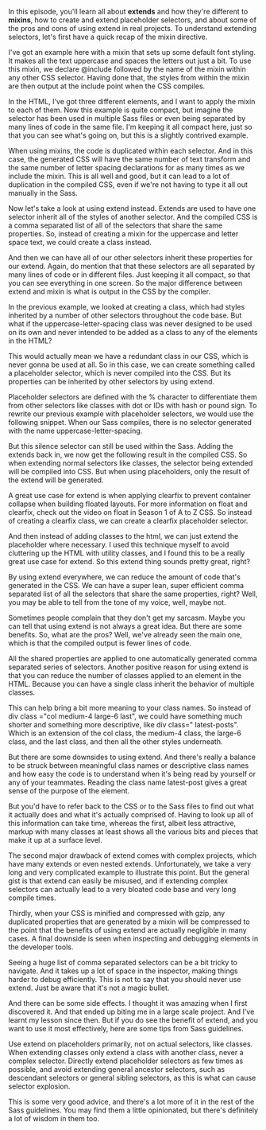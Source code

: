 In this episode, you'll learn all about **extends** and how they're different to **mixins**, how to create and extend placeholder selectors, and about some of the pros and cons of using extend in real projects. To understand extending selectors, let's first have a quick recap of the mixin directive.

I've got an example here with a mixin that sets up some default font styling. It makes all the text uppercase and spaces the letters out just a bit. To use this mixin, we declare @include followed by the name of the mixin within any other CSS selector. Having done that, the styles from within the mixin are then output at the include point when the CSS compiles.

In the HTML, I've got three different elements, and I want to apply the mixin to each of them. Now this example is quite compact, but imagine the selector has been used in multiple Sass files or even being separated by many lines of code in the same file. I'm keeping it all compact here, just so that you can see what's going on, but this is a slightly contrived example.

When using mixins, the code is duplicated within each selector. And in this case, the generated CSS will have the same number of text transform and the same number of letter spacing declarations for as many times as we include the mixin. This is all well and good, but it can lead to a lot of duplication in the compiled CSS, even if we're not having to type it all out manually in the Sass.

Now let's take a look at using extend instead. Extends are used to have one selector inherit all of the styles of another selector. And the compiled CSS is a comma separated list of all of the selectors that share the same properties. So, instead of creating a mixin for the uppercase and letter space text, we could create a class instead.

And then we can have all of our other selectors inherit these properties for our extend. Again, do mention that that these selectors are all separated by many lines of code or in different files. Just keeping it all compact, so that you can see everything in one screen. So the major difference between extend and mixin is what is output in the CSS by the compiler.

In the previous example, we looked at creating a class, which had styles inherited by a number of other selectors throughout the code base. But what if the uppercase-letter-spacing class was never designed to be used on its own and never intended to be added as a class to any of the elements in the HTML?

This would actually mean we have a redundant class in our CSS, which is never gonna be used at all. So in this case, we can create something called a placeholder selector, which is never compiled into the CSS. But its properties can be inherited by other selectors by using extend.

Placeholder selectors are defined with the % character to differentiate them from other selectors like classes with dot or IDs with hash or pound sign. To rewrite our previous example with placeholder selectors, we would use the following snippet. When our Sass compiles, there is no selector generated with the name uppercase-letter-spacing.

But this silence selector can still be used within the Sass. Adding the extends back in, we now get the following result in the compiled CSS. So when extending normal selectors like classes, the selector being extended will be compiled into CSS. But when using placeholders, only the result of the extend will be generated.

A great use case for extend is when applying clearfix to prevent container collapse when building floated layouts. For more information on float and clearfix, check out the video on float in Season 1 of A to Z CSS. So instead of creating a clearfix class, we can create a clearfix placeholder selector.

And then instead of adding classes to the html, we can just extend the placeholder where necessary. I used this technique myself to avoid cluttering up the HTML with utility classes, and I found this to be a really great use case for extend. So this extend thing sounds pretty great, right?

By using extend everywhere, we can reduce the amount of code that's generated in the CSS. We can have a super lean, super efficient comma separated list of all the selectors that share the same properties, right? Well, you may be able to tell from the tone of my voice, well, maybe not.

Sometimes people complain that they don't get my sarcasm. Maybe you can tell that using extend is not always a great idea. But there are some benefits. So, what are the pros? Well, we've already seen the main one, which is that the compiled output is fewer lines of code.

All the shared properties are applied to one automatically generated comma separated series of selectors. Another positive reason for using extend is that you can reduce the number of classes applied to an element in the HTML. Because you can have a single class inherit the behavior of multiple classes.

This can help bring a bit more meaning to your class names. So instead of div class ="col medium-4 large-6 last", we could have something much shorter and something more descriptive, like div class=" latest-posts". Which is an extension of the col class, the medium-4 class, the large-6 class, and the last class, and then all the other styles underneath.

But there are some downsides to using extend. And there's really a balance to be struck between meaningful class names or descriptive class names and how easy the code is to understand when it's being read by yourself or any of your teammates. Reading the class name latest-post gives a great sense of the purpose of the element.

But you'd have to refer back to the CSS or to the Sass files to find out what it actually does and what it's actually comprised of. Having to look up all of this information can take time, whereas the first, albeit less attractive, markup with many classes at least shows all the various bits and pieces that make it up at a surface level.

The second major drawback of extend comes with complex projects, which have many extends or even nested extends. Unfortunately, we take a very long and very complicated example to illustrate this point. But the general gist is that extend can easily be misused, and if extending complex selectors can actually lead to a very bloated code base and very long compile times.

Thirdly, when your CSS is minified and compressed with gzip, any duplicated properties that are generated by a mixin will be compressed to the point that the benefits of using extend are actually negligible in many cases. A final downside is seen when inspecting and debugging elements in the developer tools.

Seeing a huge list of comma separated selectors can be a bit tricky to navigate. And it takes up a lot of space in the inspector, making things harder to debug efficiently. This is not to say that you should never use extend. Just be aware that it's not a magic bullet.

And there can be some side effects. I thought it was amazing when I first discovered it. And that ended up biting me in a large scale project. And I've learnt my lesson since then. But if you do see the benefit of extend, and you want to use it most effectively, here are some tips from Sass guidelines.

Use extend on placeholders primarily, not on actual selectors, like classes. When extending classes only extend a class with another class, never a complex selector. Directly extend placeholder selectors as few times as possible, and avoid extending general ancestor selectors, such as descendant selectors or general sibling selectors, as this is what can cause selector explosion.

This is some very good advice, and there's a lot more of it in the rest of the Sass guidelines. You may find them a little opinionated, but there's definitely a lot of wisdom in them too.

